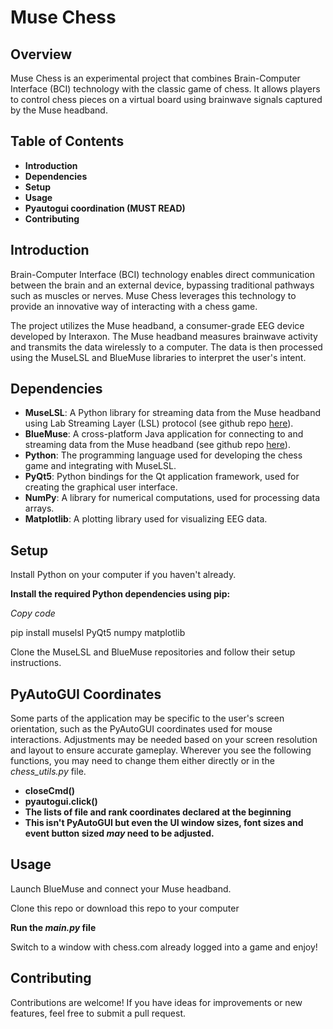 # Muse Chess

## Overview
Muse Chess is an experimental project that combines Brain-Computer Interface (BCI) technology with the classic game of chess. It allows players to control chess pieces on a virtual board using brainwave signals captured by the Muse headband.

## Table of Contents
- **Introduction**
- **Dependencies**
- **Setup**
- **Usage**
- **Pyautogui coordination (MUST READ)**
- **Contributing**

## Introduction
Brain-Computer Interface (BCI) technology enables direct communication between the brain and an external device, bypassing traditional pathways such as muscles or nerves. Muse Chess leverages this technology to provide an innovative way of interacting with a chess game.

The project utilizes the Muse headband, a consumer-grade EEG device developed by Interaxon. The Muse headband measures brainwave activity and transmits the data wirelessly to a computer. The data is then processed using the MuseLSL and BlueMuse libraries to interpret the user's intent.

## Dependencies
- **MuseLSL**: A Python library for streaming data from the Muse headband using Lab Streaming Layer (LSL) protocol (see github repo [here](https://github.com/alexandrebarachant/muse-lsl)).
- **BlueMuse**: A cross-platform Java application for connecting to and streaming data from the Muse headband (see github repo [here](https://github.com/kowalej/BlueMuse)).
- **Python**: The programming language used for developing the chess game and integrating with MuseLSL.
- **PyQt5**: Python bindings for the Qt application framework, used for creating the graphical user interface.
- **NumPy**: A library for numerical computations, used for processing data arrays.
- **Matplotlib**: A plotting library used for visualizing EEG data.

## Setup

Install Python on your computer if you haven't already.

**Install the required Python dependencies using pip:**

*Copy code*

pip install muselsl PyQt5 numpy matplotlib

Clone the MuseLSL and BlueMuse repositories and follow their setup instructions.

## PyAutoGUI Coordinates

Some parts of the application may be specific to the user's screen orientation, such as the PyAutoGUI coordinates used for mouse interactions. Adjustments may be needed based on your screen resolution and layout to ensure accurate gameplay. Wherever you see the following functions, you may need to change them either directly or in the *chess_utils.py* file.

- **closeCmd()**
- **pyautogui.click()**
- **The lists of file and rank coordinates declared at the beginning**
- **This isn't PyAutoGUI but even the UI window sizes, font sizes and event button sized *may* need to be adjusted.** 

## Usage
Launch BlueMuse and connect your Muse headband.

Clone this repo or download this repo to your computer

**Run the *main.py* file**

Switch to a window with chess.com already logged into a game and enjoy!

## Contributing
Contributions are welcome! If you have ideas for improvements or new features, feel free to submit a pull request.
